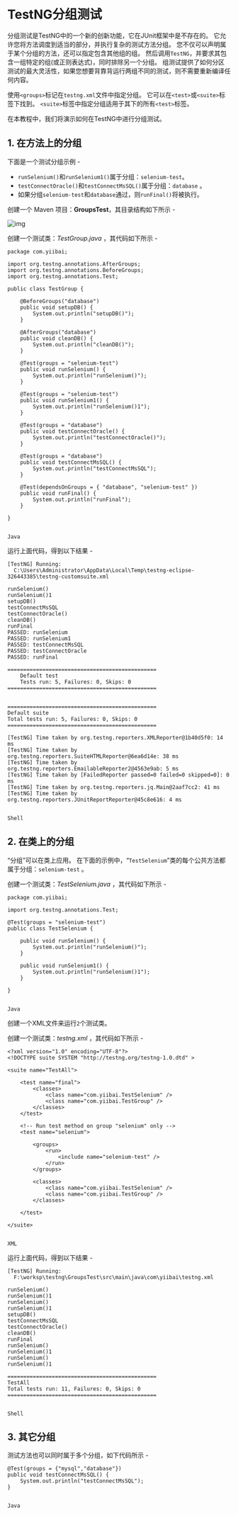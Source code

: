 # TestNG分组测试

分组测试是TestNG中的一个新的创新功能，它在JUnit框架中是不存在的。 它允许您将方法调度到适当的部分，并执行复杂的测试方法分组。 您不仅可以声明属于某个分组的方法，还可以指定包含其他组的组。 然后调用`TestNG`，并要求其包含一组特定的组(或正则表达式)，同时排除另一个分组。 组测试提供了如何分区测试的最大灵活性，如果您想要背靠背运行两组不同的测试，则不需要重新编译任何内容。

使用`<groups>`标记在`testng.xml`文件中指定分组。 它可以在`<test>`或`<suite>`标签下找到。 `<suite>`标签中指定分组适用于其下的所有`<test>`标签。

在本教程中，我们将演示如何在TestNG中进行分组测试。

## 1. 在方法上的分组

下面是一个测试分组示例 -

- `runSelenium()`和`runSelenium1()`属于分组：`selenium-test`。
- `testConnectOracle()`和`testConnectMsSQL()`属于分组：`database` 。
- 如果分组`selenium-test`和`database`通过，则`runFinal()`将被执行。

创建一个 Maven 项目：**GroupsTest**，其目录结构如下所示 -

![img](http://www.yiibai.com/uploads/images/201705/0205/554160500_18525.png)

创建一个测试类：*TestGroup.java* ，其代码如下所示 -

```
package com.yiibai;

import org.testng.annotations.AfterGroups;
import org.testng.annotations.BeforeGroups;
import org.testng.annotations.Test;

public class TestGroup {

    @BeforeGroups("database")
    public void setupDB() {
        System.out.println("setupDB()");
    }

    @AfterGroups("database")
    public void cleanDB() {
        System.out.println("cleanDB()");
    }

    @Test(groups = "selenium-test")
    public void runSelenium() {
        System.out.println("runSelenium()");
    }

    @Test(groups = "selenium-test")
    public void runSelenium1() {
        System.out.println("runSelenium()1");
    }

    @Test(groups = "database")
    public void testConnectOracle() {
        System.out.println("testConnectOracle()");
    }

    @Test(groups = "database")
    public void testConnectMsSQL() {
        System.out.println("testConnectMsSQL");
    }

    @Test(dependsOnGroups = { "database", "selenium-test" })
    public void runFinal() {
        System.out.println("runFinal");
    }

}


Java
```

运行上面代码，得到以下结果 -

```
[TestNG] Running:
  C:\Users\Administrator\AppData\Local\Temp\testng-eclipse-326443385\testng-customsuite.xml

runSelenium()
runSelenium()1
setupDB()
testConnectMsSQL
testConnectOracle()
cleanDB()
runFinal
PASSED: runSelenium
PASSED: runSelenium1
PASSED: testConnectMsSQL
PASSED: testConnectOracle
PASSED: runFinal

===============================================
    Default test
    Tests run: 5, Failures: 0, Skips: 0
===============================================


===============================================
Default suite
Total tests run: 5, Failures: 0, Skips: 0
===============================================

[TestNG] Time taken by org.testng.reporters.XMLReporter@1b40d5f0: 14 ms
[TestNG] Time taken by org.testng.reporters.SuiteHTMLReporter@6ea6d14e: 38 ms
[TestNG] Time taken by org.testng.reporters.EmailableReporter2@4563e9ab: 5 ms
[TestNG] Time taken by [FailedReporter passed=0 failed=0 skipped=0]: 0 ms
[TestNG] Time taken by org.testng.reporters.jq.Main@2aaf7cc2: 41 ms
[TestNG] Time taken by org.testng.reporters.JUnitReportReporter@45c8e616: 4 ms


Shell
```

## 2. 在类上的分组

“分组”可以在类上应用。 在下面的示例中，“`TestSelenium`”类的每个公共方法都属于分组：`selenium-test` 。

创建一个测试类：*TestSelenium.java* ，其代码如下所示 -

```
package com.yiibai;

import org.testng.annotations.Test;

@Test(groups = "selenium-test")
public class TestSelenium {

    public void runSelenium() {
        System.out.println("runSelenium()");
    }

    public void runSelenium1() {
        System.out.println("runSelenium()1");
    }

}


Java
```

创建一个XML文件来运行`2`个测试类。

创建一个测试类：*testng.xml* ，其代码如下所示 -

```
<?xml version="1.0" encoding="UTF-8"?>
<!DOCTYPE suite SYSTEM "http://testng.org/testng-1.0.dtd" >

<suite name="TestAll">

    <test name="final">
        <classes>
            <class name="com.yiibai.TestSelenium" />
            <class name="com.yiibai.TestGroup" />
        </classes>
    </test>

    <!-- Run test method on group "selenium" only -->
    <test name="selenium">

        <groups>
            <run>
                <include name="selenium-test" />
            </run>
        </groups>

        <classes>
            <class name="com.yiibai.TestSelenium" />
            <class name="com.yiibai.TestGroup" />
        </classes>

    </test>

</suite>


XML
```

运行上面代码，得到以下结果 -

```
[TestNG] Running:
  F:\worksp\testng\GroupsTest\src\main\java\com\yiibai\testng.xml

runSelenium()
runSelenium()1
runSelenium()
runSelenium()1
setupDB()
testConnectMsSQL
testConnectOracle()
cleanDB()
runFinal
runSelenium()
runSelenium()1
runSelenium()
runSelenium()1

===============================================
TestAll
Total tests run: 11, Failures: 0, Skips: 0
===============================================


Shell
```

## 3. 其它分组

测试方法也可以同时属于多个分组，如下代码所示 -

```
@Test(groups = {"mysql","database"})
public void testConnectMsSQL() {
    System.out.println("testConnectMsSQL");
}


Java
```